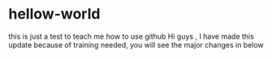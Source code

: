 # hellow-world
this is just a test to teach me how to use github
Hi guys , I have made this update because of training needed, you will see the major changes in below 

